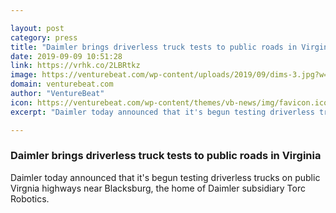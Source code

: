 ```yaml
---

layout: post
category: press
title: "Daimler brings driverless truck tests to public roads in Virginia"
date: 2019-09-09 10:51:28
link: https://vrhk.co/2LBRtkz
image: https://venturebeat.com/wp-content/uploads/2019/09/dims-3.jpg?w=1200&strip=all
domain: venturebeat.com
author: "VentureBeat"
icon: https://venturebeat.com/wp-content/themes/vb-news/img/favicon.ico
excerpt: "Daimler today announced that it's begun testing driverless trucks on public Virgnia highways near Blacksburg, the home of Daimler subsidiary Torc Robotics."

---
```


### Daimler brings driverless truck tests to public roads in Virginia

Daimler today announced that it's begun testing driverless trucks on public Virgnia highways near Blacksburg, the home of Daimler subsidiary Torc Robotics.